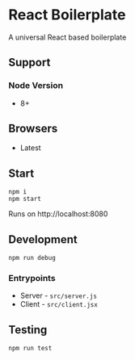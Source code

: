 # React Boilerplate
A universal React based boilerplate

## Support
### Node Version
* 8+

## Browsers
* Latest

## Start
```
npm i
npm start
```

Runs on http://localhost:8080

## Development
```
npm run debug
```

### Entrypoints
* Server - `src/server.js`
* Client - `src/client.jsx`

## Testing
```
npm run test
```